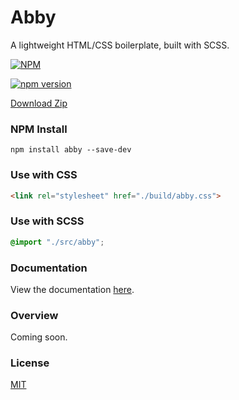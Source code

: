 # Abby
A lightweight HTML/CSS boilerplate, built with SCSS.

[![NPM](https://nodei.co/npm/abby.png?downloads=true)](https://npmjs.org/package/abby)

[![npm version](https://badge.fury.io/js/abby.svg)](https://badge.fury.io/js/abby)

<a href="https://github.com/ArjanJ/abby/archive/master.zip" download>Download Zip</a>

### NPM Install
```
npm install abby --save-dev
```

### Use with CSS
```html
<link rel="stylesheet" href="./build/abby.css">
```

### Use with SCSS
```css
@import "./src/abby";
```

### Documentation
View the documentation [here](http://abby.arjanjassal.me).

### Overview
Coming soon.

### License
[MIT](http://cjpatoilo.mit-license.org/)